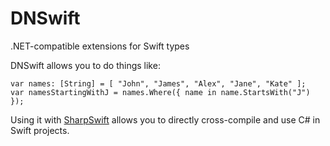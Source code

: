 DNSwift
=======

.NET-compatible extensions for Swift types

DNSwift allows you to do things like:

```
var names: [String] = [ "John", "James", "Alex", "Jane", "Kate" ];
var namesStartingWithJ = names.Where({ name in name.StartsWith("J") });
```

Using it with [SharpSwift](https://github.com/matthewsot/SharpSwift) allows you to directly cross-compile and use C# in Swift projects.